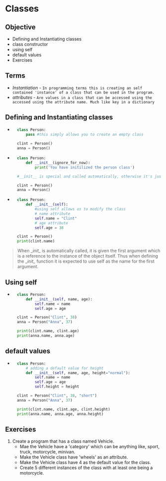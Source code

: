 # Classes

## Objective
- Defining and Instantiating classes 
- class constructor
- using self
- default values
- Exercises

## Terms
- *Instantiation* - `In programming terms this is creating an self contained 'instance' of a class that can be used in the program.`
- *attributes* - `Are values in a class that can be accessed using the accessed using the attribute name. Much like key in a dictionary`

## Defining and Instantiating classes
- ```python
    class Person:
        pass #this simply allows you to create an empty class
    
    clint = Person()
    anna = Person()

- ```python
    class Person:
        def __init__(ignore_for_now):
            print('You have initilized the person class')

    #__init__ is special and called automatically, otherwise it's just a function

    clint = Person() 
    anna = Person()

- ```python
    class Person:
        def __init__(self):
            #using self allows us to modify the class
            # name attribute
            self.name = "Clint"
            # age attribute
            self.age = 38

    clint = Person()
    print(clint.name)
> When __init\__ is automatically called, it is given the first argument which is a reference to the instance of the object itself. Thus when defining the __init\__ function it is expected to use self as the name for the first argument.
## Using self
- ```python
    class Person:
        def __init__(self, name, age):
            self.name = name
            self.age = age

    clint = Person("Clint", 38)
    anna = Person("Anna", 37)

    print(clint.name, clint.age)
    print(anna.name, anna.age)
## default values
- ```python
    class Person:
        # adding a default value for height
        def __init__(self, name, age, height="normal"):
            self.name = name
            self.age = age
            self.height = height

    clint = Person("Clint", 38, "short")
    anna = Person("Anna", 37)

    print(clint.name, clint.age, clint.height)
    print(anna.name, anna.age, anna.height)

## Exercises
1. Create a program that has a class named Vehicle.
    - Mae the Vehicle have a 'category' which can be anything like, sport, truck, motorcycle, minivan.
    - Make the Vehicle class have 'wheels' as an attribute.
    - Make the Vehicle class have 4 as the default value for the class.
    - Create 5 different instances of the class with at least one being a motorcycle.
